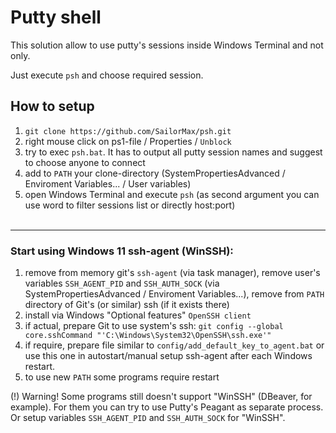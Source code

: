 # Putty shell
This solution allow to use putty's sessions inside Windows Terminal and not only.

Just execute `psh` and choose required session.

## How to setup
1. `git clone https://github.com/SailorMax/psh.git`
2. right mouse click on ps1-file / Properties / `Unblock`
3. try to exec `psh.bat`. It has to output all putty session names and suggest to choose anyone to connect
4. add to `PATH` your clone-directory (SystemPropertiesAdvanced / Enviroment Variables... / User variables)
5. open Windows Terminal and execute `psh` (as second argument you can use word to filter sessions list or directly host:port)
<br /><br />

---
### Start using Windows 11 ssh-agent (WinSSH):
1. remove from memory git's `ssh-agent` (via task manager), remove user's variables `SSH_AGENT_PID` and `SSH_AUTH_SOCK` (via SystemPropertiesAdvanced / Enviroment Variables...), remove from `PATH` directory of Git's (or similar) ssh (if it exists there)
2. install via Windows "Optional features" `OpenSSH client`
3. if actual, prepare Git to use system's ssh: `git config --global core.sshCommand "'C:\Windows\System32\OpenSSH\ssh.exe'"`
4. if require, prepare file similar to `config/add_default_key_to_agent.bat` or use this one in autostart/manual setup ssh-agent after each Windows restart.
5. to use new `PATH` some programs require restart


(!) Warning! Some programs still doesn't support "WinSSH" (DBeaver, for example). For them you can try to use Putty's Peagant as separate process. Or setup variables `SSH_AGENT_PID` and `SSH_AUTH_SOCK` for "WinSSH".
